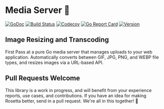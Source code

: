 # Media Server 🌇

[![GoDoc](https://img.shields.io/badge/go-documentation-blue.svg?style=flat-square)](http://pkg.go.dev/github.com/benpate/mediaserver)
[![Build Status](https://img.shields.io/github/workflow/status/benpate/mediaserver/Go/master)](https://github.com/benpate/mediaserver/actions/workflows/go.yml)
[![Codecov](https://img.shields.io/codecov/c/github/benpate/mediaserver.svg?style=flat-square)](https://codecov.io/gh/benpate/mediaserver)
[![Go Report Card](https://goreportcard.com/badge/github.com/benpate/mediaserver?style=flat-square)](https://goreportcard.com/report/github.com/benpate/mediaserver)
[![Version](https://img.shields.io/github/v/release/benpate/mediaserver?include_prereleases&style=flat-square&color=brightgreen)](https://github.com/benpate/mediaserver/releases)

## Image Resizing and Transcoding

First Pass at a pure Go media server that manages uploads to your web application.  Automatically converts between GIF, JPG, PNG, and WEBP file types, and resizes images via a URL-based API.

## Pull Requests Welcome

This library is a work in progress, and will benefit from your experience reports, use cases, and contributions.  If you have an idea for making Rosetta better, send in a pull request.  We're all in this together! 🌇
